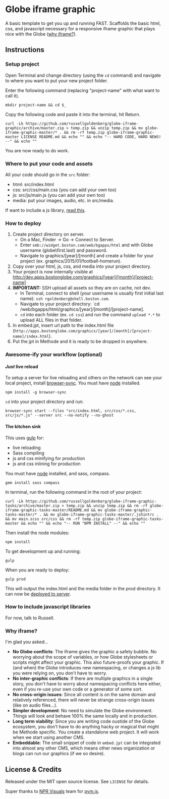 # Globe iframe graphic
A basic template to get you up and running FAST. Scaffolds the basic html, css, and javascript necessary for a responsive iframe graphic that plays nice with the Globe ([why iframe?](#why-iframe)).

## Instructions
### Setup project
Open Terminal and change directory (using the `cd` command) and navigate to where you want to put your new project folder.

Enter the following command (replacing "project-name" with what want to call it).

    mkdir project-name && cd $_

Copy the following code and paste it into the terminal, hit Return.
    
    curl -Lk https://github.com/russellgoldenberg/globe-iframe-graphic/archive/master.zip > temp.zip && unzip temp.zip && mv globe-iframe-graphic-master/* . && rm -rf temp.zip globe-iframe-graphic-master LICENSE README.md && echo "" && echo "-- HARD CODE, HARD NEWS! --" && echo ""

You are now ready to do work.

### Where to put your code and assets
All your code should go in the `src` folder:
- html: src/index.html
- css: src/css/main.css (you can add your own too)
- js: src/js/main.js (you can add your own too)
- media: put your images, audio, etc. in src/media.

If want to include a js library, [read this](#how-to-include-javascript-libraries).

### How to deploy
1. Create project directory on server.
	- On a Mac, Finder -> Go -> Connect to Server.
	- Enter `smb://widget.boston.com/web/bgapps/html` and with Globe username (globe\first.last) and password.
	- Navigate to graphics/[year]/[month] and create a folder for your project (ex. graphics/2015/01/football-homerun).
2. Copy over your html, js, css, and media into your project directory.
3. Your project is now internally visible at http://dev.apps.bostonglobe.com/graphics/[year]/[month]/[project-name]
4. **IMPORTANT:** SSH upload all assets so they are on cache, not dev.
	- In Terminal, connect to shell (your username is usually first initial last name): `ssh rgoldenberg@shell.boston.com`.
	- Navigate to your project directory: `cd /web/bgapps/html/graphics/[year]/[month]/[project-name].
	- `cd` into each folder (ex. `cd css`) and run the command `upload *.*` to upload ALL files in that folder. 
4. In embed.jpt, insert url path to the index.html file (`http://apps.bostonglobe.com/graphics/[year]/[month]/[project-name]/index.html`).
5. Put the jpt in Methode and it is ready to be dropped in anywhere.

### Awesome-ify your workflow (optional)
#### *Just* live reload
To setup a server for live reloading and others on the network can see your local project, install [browser-sync](http://www.browsersync.io). You must have [node](http://nodejs.org) installed.

    npm install -g browser-sync

`cd` into your project directory and run:

    browser-sync start --files "src/index.html, src/css/*.css, src/js/*.js" --server src --no-notify --no-ghost

#### The kitchen sink
This uses [gulp](http://gulpjs.com) for:
- live reloading
- Sass compiling
- js and css minifying for production
- js and css inlining for production

You must have [node](http://nodejs.org) installed, and sass, compass.

	gem install sass compass

In terminal, run the following command in the root of your project:
	
	curl -Lk https://github.com/russellgoldenberg/globe-iframe-graphic-tasks/archive/master.zip > temp.zip && unzip temp.zip && rm -rf globe-iframe-graphic-tasks-master/README.md && mv globe-iframe-graphic-tasks-master/* . && mv globe-iframe-graphic-tasks-master/.jshintrc . && mv main.scss src/css && rm -rf temp.zip globe-iframe-graphic-tasks-master && echo "" && echo "-- RUN "NPM INSTALL" --" && echo ""

	
Then install the node modules:

	npm install

To get development up and running:

	gulp

When you are ready to deploy:

	gulp prod

This will output the index.html and the media folder in the prod directory. It can now be [deployed to server](#how-to-deploy).

### How to include javascript libraries
For now, talk to Russell.

### Why iframe?
I'm glad you asked...
- **No Globe conflicts**: The iframe gives the graphic a safety bubble. No worrying about the scope of variables, or how Globe stylesheets or scripts might affect your graphic. This also future-proofs your graphic. If (and when) the Globe introduces new namespacing, or changes a js lib you were relying on, you don't have to worry.
- **No inter-graphic conflicts**: If there are multiple graphics in a single story, you don't have to worry about namespacing conflicts here either, even if you re-use your own code or a generator of some sort.
- **No cross-origin issues**: Since all content is on the same domain and relatively referenced, there will never be strange cross-origin issues (like on audio files...). 
- **Simpler development**: No need to simulate the Globe environment. Things will look and behave 100% the same locally and in production.
- **Long term viability**: Since you are writing code oustide of the Globe ecosystem, you don't have to do anything hacky or magical that might be Methode specific. You create a standalone web project. It will work when we start using another CMS.
- **Embeddable**: The small snippet of code in `embed.jpt` can be integrated into almost any other CMS, which means other news organization or blogs can run our graphics (if we so desire).

## License & Credits

Released under the MIT open source license. See `LICENSE` for details.

Super thanks to [NPR Visuals](http://github.com/nprapps) team for [pym.js](https://github.com/nprapps/pym.js).
